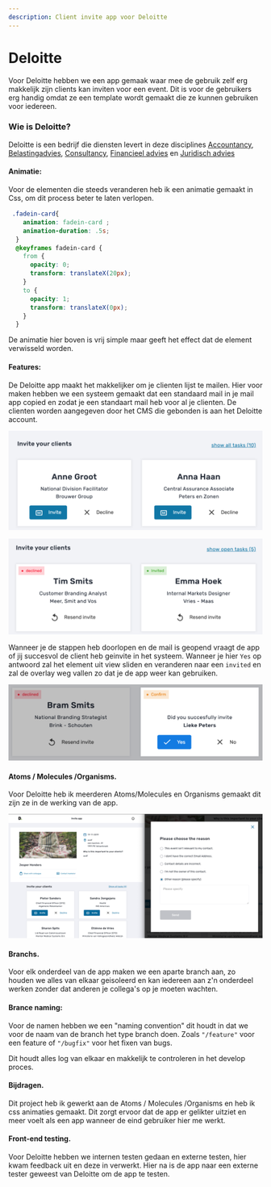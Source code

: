 ```yaml
---
description: Client invite app voor Deloitte
---
```


# Deloitte

Voor Deloitte hebben we een app gemaak waar mee de gebruik zelf erg makkelijk zijn clients kan inviten voor een event. Dit is voor de gebruikers erg handig omdat ze een template wordt gemaakt die ze kunnen gebruiken voor iedereen.

### Wie is Deloitte?

Deloitte is een bedrijf die diensten levert in deze disciplines [Accountancy](https://nl.wikipedia.org/wiki/Accountant), [Belastingadvies](https://nl.wikipedia.org/wiki/Belastingadviseur), [Consultancy](https://nl.wikipedia.org/wiki/Adviesbureau), [Financieel advies](https://nl.wikipedia.org/wiki/Financieel_adviseur) en [Juridisch advies](https://nl.wikipedia.org/w/index.php?title=Juridisch_advies&action=edit&redlink=1) 

#### Animatie:

Voor de elementen die steeds veranderen heb ik een animatie gemaakt in Css, om dit process beter te laten verlopen.

```css
 .fadein-card{
    animation: fadein-card ;
    animation-duration: .5s;
  }
  @keyframes fadein-card {
    from {
      opacity: 0;
      transform: translateX(20px);
    }
    to {
      opacity: 1;
      transform: translateX(0px);
    }
  }
```

De animatie hier boven is vrij simple maar geeft het effect dat de element verwisseld worden.

#### Features:

De Deloitte app maakt het makkelijker om je clienten lijst te mailen. Hier voor maken hebben we een systeem gemaakt dat een standaard mail in je mail app copied en zodat je een standaart mail heb voor al je clienten. De clienten worden aangegeven door het CMS die gebonden is aan het Deloitte account.

![Invite](../.gitbook/assets/screen-shot-2019-10-24-at-9.39.25-am.png)

![Declined en invite](../.gitbook/assets/screen-shot-2019-10-24-at-9.39.31-am.png)

Wanneer je de stappen heb doorlopen en de mail is geopend vraagt de app of jij succesvol de client heb geinvite in het systeem. Wanneer je hier `Yes` op antwoord zal het element uit view sliden en veranderen naar een `invited` en zal de overlay weg vallen zo dat je de app weer kan gebruiken.

![](../.gitbook/assets/screen-shot-2019-10-24-at-9.49.01-am.png)

#### Atoms / Molecules /Organisms.

Voor Deloitte heb ik meerderen Atoms/Molecules en Organisms gemaakt dit zijn ze in de werking van de app.

![](../.gitbook/assets/screen-shot-2019-11-18-at-1.36.02-pm.png)

#### Branchs.

Voor elk onderdeel van de app maken we een aparte branch aan, zo houden we alles van elkaar geisoleerd en kan iedereen aan z'n onderdeel werken zonder dat anderen je collega's op je moeten wachten.

#### Brance naming:

Voor de namen hebben we een "naming convention" dit houdt in dat we voor de naam van de branch het type branch doen. Zoals `"/feature"` voor een feature of `"/bugfix"` voor het fixen van bugs.

Dit houdt alles log van elkaar en makkelijk te controleren in het develop proces.

#### Bijdragen.

Dit project heb ik gewerkt aan de Atoms / Molecules /Organisms en heb ik css animaties gemaakt. Dit zorgt ervoor dat de app er gelikter uitziet en meer voelt als een app wanneer de eind gebruiker hier me werkt.

#### Front-end testing.

Voor Deloitte hebben we internen testen gedaan en externe testen, hier kwam feedback uit en deze in verwerkt. Hier na is de app naar een externe tester geweest van Deloitte om de app te testen.





